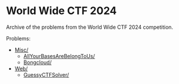 # World Wide CTF 2024

Archive of the problems from the World Wide CTF 2024 competition.

Problems:

<!-- MDFT . !include_files,max_depth=2 -->
- [Misc/](Misc)
	- [AllYourBasesAreBelongToUs/](Misc/AllYourBasesAreBelongToUs)
	- [Bongcloud/](Misc/Bongcloud)
- [Web/](Web)
	- [GuessyCTFSolver/](Web/GuessyCTFSolver)
